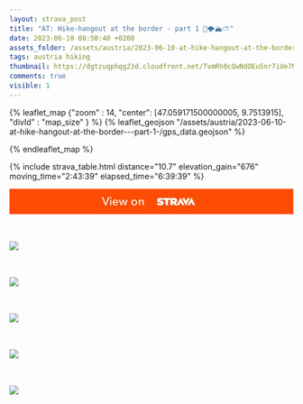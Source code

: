 ```yaml
---
layout: strava_post
title: "AT: Hike-hangout at the border - part 1 🤩🌩🏔⛅️"
date: 2023-06-10 08:50:40 +0200
assets_folder: /assets/austria/2023-06-10-at-hike-hangout-at-the-border---part-1-
tags: austria hiking
thumbnail: https://dgtzuqphqg23d.cloudfront.net/TvmRh0cQwNdOEu5nr7iUe7NslPf2q8hFm9zd3gMCR-Q-1024x768.jpg
comments: true
visible: 1
---
```



{% leaflet_map {"zoom" : 14,
                  "center": [47.059171500000005, 9.7513915],
                 "divId" : "map_size" } %}
    {% leaflet_geojson "/assets/austria/2023-06-10-at-hike-hangout-at-the-border---part-1-/gps_data.geojson" %}

{% endleaflet_map %}





{% include strava_table.html distance="10.7" elevation_gain="676" moving_time="2:43:39" elapsed_time="6:39:39" %}

[![](/assets/strava.jpg)](https://www.strava.com/activities/9239856960)


<br />

![](https://dgtzuqphqg23d.cloudfront.net/TvmRh0cQwNdOEu5nr7iUe7NslPf2q8hFm9zd3gMCR-Q-1024x768.jpg)


<br />

![](https://dgtzuqphqg23d.cloudfront.net/pdVTC_5M0knvbIyB-Z-zVyIKy3KeFyLrV0ZDthIVCYQ-768x1024.jpg)


<br />

![](https://dgtzuqphqg23d.cloudfront.net/8mD4XZNXokpuAvdp-zrSnVFQo4DhDDZPULjRfF2cR-8-1024x768.jpg)


<br />

![](https://dgtzuqphqg23d.cloudfront.net/mQ-1m8fQZ3M4E13F9M6JoNmcRik9T0PZZVFiP98tUJM-1024x768.jpg)


<br />

![](https://dgtzuqphqg23d.cloudfront.net/kf-A1LD6uv2fyFqq07kBmsiFQSTtmCHBmaVc8WwnBv4-768x1024.jpg)
